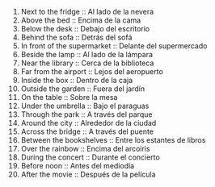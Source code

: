 1. Next to the fridge :: Al lado de la nevera
2. Above the bed :: Encima de la cama
3. Below the desk :: Debajo del escritorio
4. Behind the sofa :: Detrás del sofá
5. In front of the supermarket :: Delante del supermercado
6. Beside the lamp :: Al lado de la lámpara
7. Near the library :: Cerca de la biblioteca
8. Far from the airport :: Lejos del aeropuerto
9. Inside the box :: Dentro de la caja
10. Outside the garden :: Fuera del jardín
11. On the table :: Sobre la mesa
12. Under the umbrella :: Bajo el paraguas
13. Through the park :: A través del parque
14. Around the city :: Alrededor de la ciudad
15. Across the bridge :: A través del puente
16. Between the bookshelves :: Entre los estantes de libros
17. Over the rainbow :: Encima del arcoíris
18. During the concert :: Durante el concierto
19. Before noon :: Antes del mediodía
20. After the movie :: Después de la película
